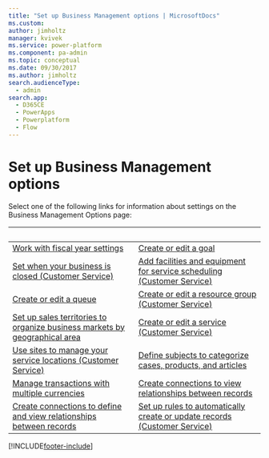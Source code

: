 ```yaml
---
title: "Set up Business Management options | MicrosoftDocs"
ms.custom: 
author: jimholtz
manager: kvivek
ms.service: power-platform
ms.component: pa-admin
ms.topic: conceptual
ms.date: 09/30/2017
ms.author: jimholtz
search.audienceType: 
  - admin
search.app:
  - D365CE
  - PowerApps
  - Powerplatform
  - Flow
---
```

# Set up Business Management options
<!-- This is a topic linked from Help and is not in the TOC. -->

Select one of the following links for information about settings on the Business Management Options page:  
  
| &nbsp; | &nbsp; |  
|-|-|  
|[Work with fiscal year settings](../admin/work-fiscal-year-settings.md)|[Create or edit a goal](https://docs.microsoft.com/dynamics365/sales-enterprise/create-edit-goal-sales)|  
|[Set when your business is closed (Customer Service)](https://docs.microsoft.com/dynamics365/field-service/set-when-business-closed)|[Add facilities and equipment for service scheduling (Customer Service)](https://docs.microsoft.com/dynamics365/field-service/add-facilities-equipment-service-scheduling)|  
|[Create or edit a queue](https://docs.microsoft.com/dynamics365/customer-service/set-up-queues-manage-activities-cases)|[Create or edit a resource group (Customer Service)](https://docs.microsoft.com/dynamics365/field-service/create-edit-resource-group)|  
|[Set up sales territories to organize business markets by geographical area](../admin/set-up-sales-territories-organize-business-markets-geographical-area.md)|[Create or edit a service (Customer Service)](https://docs.microsoft.com/dynamics365/field-service/create-edit-service)|  
|[Use sites to manage your service locations (Customer Service)](https://docs.microsoft.com/dynamics365/field-service/use-sites-manage-service-locations)|[Define subjects to categorize cases, products, and articles](../admin/define-subjects-categorize-cases-products-articles.md)|  
|[Manage transactions with multiple currencies](../admin/manage-transactions-with-multiple-currencies.md)|[Create connections to view relationships between records](https://docs.microsoft.com/dynamics365/customerengagement/on-premises/basics/create-connections-view-relationships-between-records)|  
|[Create connections to define and view relationships between records](https://docs.microsoft.com/dynamics365/customerengagement/on-premises/basics/create-connections-view-relationships-between-records)|[Set up rules to automatically create or update records (Customer Service)](https://docs.microsoft.com/dynamics365/customer-service/set-up-rules-to-automatically-create-or-update-records)|


[!INCLUDE[footer-include](../includes/footer-banner.md)]